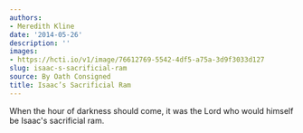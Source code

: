 ```yaml
---
authors:
- Meredith Kline
date: '2014-05-26'
description: ''
images:
- https://hcti.io/v1/image/76612769-5542-4df5-a75a-3d9f3033d127
slug: isaac-s-sacrificial-ram
source: By Oath Consigned
title: Isaac’s Sacrificial Ram
---
```


When the hour of darkness should come, it was the Lord who would himself be Isaac's sacrificial ram.